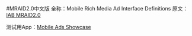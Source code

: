 #MRAID2.0中文版
全称：Mobile Rich Media Ad Interface Definitions
原文：[IAB MRAID2.0](http://www.iab.net/mraid)

测试用App：[Mobile Ads Showcase](https://play.google.com/store/apps/details?id=com.google.ads.showcase&hl=en)